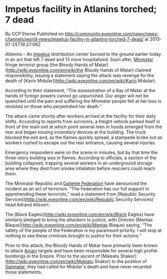 # Impetus facility in Atlanins torched; 7 dead
By CCP Eterne
Published on http://community.eveonline.com/news/news-channels/world-news/impetus-facility-in-atlanins-torched-7-dead/ at 2013-07-25T19:27:08Z

_Atlanins –_ An [Impetus](http://wiki.eveonline.com/en/wiki/Impetus) distribution center burned to the ground earlier today in an act that left 7 dead and 13 more hospitalized. Soon after, [Minmatar](http://wiki.eveonline.com/en/wiki/Minmatar) fringe terrorist group [the Bloody Hands of Matar](http://wiki.eveonline.com/en/wiki/the Bloody Hands of Matar) claimed responsibility, issuing a statement saying the attack was revenge for the death of [Karin Midular](http://wiki.eveonline.com/en/wiki/Karin Midular).

According to their statement, “The assassination of a Ray of Matar at the hands of foreign powers cannot go unpunished. Our anger will not be quenched until the pain and suffering the Minmatar people felt at her loss is revisited on those who perpetrated her death.”

The attack came shortly after workers arrived at the facility for their daily shifts. According to reports from survivors, a freight vehicle parked itself in front of the main exit at which point several men in hoods emerged from the rear and began tossing incendiary devices at the building. The truck blocked the exit and, as the flames quickly spread, a stampede broke out as workers rushed to escape out the rear entrance, causing several injuries.

Emergency responders were on the scene in minutes, but by that time the three-story building was in flames. According to officials, a section of the building collapsed, trapping several workers in an underground storage area where they died from smoke inhalation before rescuers could reach them.

The Minmatar Republic and [Gallente Federation](http://wiki.eveonline.com/en/wiki/Gallente) have denounced the incident as an act of terrorism. “The Federation has our full support in apprehending these terrorists,” read a statement from [Republic Security Services](http://wiki.eveonline.com/en/wiki/Republic Security Services) head Adrand Allsvert.

The [Black Eagles](http://wiki.eveonline.com/en/wiki/Black Eagles) have similarly pledged to bring the attackers to justice, with Director [Mentas Blaque](http://wiki.eveonline.com/en/wiki/Mentas Blaque) saying, “The safety of the people of the Federation is my paramount priority. I will stop at nothing to see these criminals brought to justice for their actions.”

Prior to this attack, the Bloody Hands of Matar have primarily been known to attack [Amarr](http://wiki.eveonline.com/en/wiki/Amarr) targets and have been responsible for several high profile bombings in the Empire. Prior to the ascent of [Maleatu Shakor](http://wiki.eveonline.com/en/wiki/Maleatu Shakor) to the position of [Sanmatar](http://wiki.eveonline.com/en/wiki/Sanmatar), they had called for Midular's death and have never recanted those statements.

